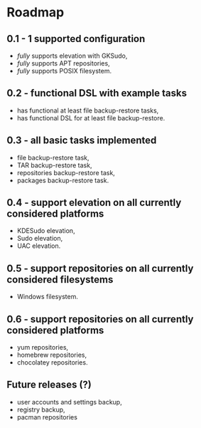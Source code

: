 # Roadmap

## 0.1 - 1 supported configuration

 *  *fully* supports elevation with GKSudo,
 *  *fully* supports APT repositories,
 *  *fully* supports POSIX filesystem.


## 0.2 - functional DSL with example tasks

 *  has functional at least file backup-restore tasks,
 *  has functional DSL for at least file backup-restore.


## 0.3 - all basic tasks implemented

 *  file backup-restore task,
 *  TAR backup-restore task,
 *  repositories backup-restore task,
 *  packages backup-restore task.


## 0.4 - support elevation on all currently considered platforms

 *  KDESudo elevation,
 *  Sudo elevation,
 *  UAC elevation.


## 0.5 - support repositories on all currently considered filesystems

 *  Windows filesystem.


## 0.6 - support repositories on all currently considered platforms

 *  yum repositories,
 *  homebrew repositories,
 *  chocolatey repositories.


## Future releases (?)

 *  user accounts and settings backup,
 *  registry backup,
 *  pacman repositories 
